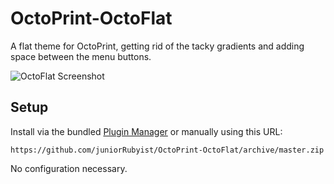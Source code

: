 # OctoPrint-OctoFlat

A flat theme for OctoPrint, getting rid of the tacky gradients and adding space between the menu buttons.

![OctoFlat Screenshot](https://raw.githubusercontent.com/juniorRubyist/OctoPrint-OctoFlat/master/assets/octoprint_1.png)

## Setup

Install via the bundled [Plugin Manager](https://github.com/foosel/OctoPrint/wiki/Plugin:-Plugin-Manager)
or manually using this URL:

    https://github.com/juniorRubyist/OctoPrint-OctoFlat/archive/master.zip

No configuration necessary.
